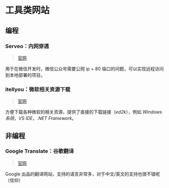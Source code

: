 # 工具类网站

## 编程

### Serveo：内网穿透

> [官网](https://serveo.net)

用于在微信开发时，微信公众号需要公网 ip + 80 端口的问题，可以实现远程访问到本地部署的项目。

### itellyou：微软相关资源下载

> [官网](https://msdn.itellyou.cn)

方便下载各种微软的相关资源，提供了直接的下载链接（*ed2k*），例如 *Windows 系统*，*VS IDE*，*.NET Framework*。

## 非编程

### Google Translate：谷歌翻译

> [官网](https://translate.google.com)

Google 出品的翻译网站，支持的语言非常多，对于中文/英文的支持也很不错呢（信仰）